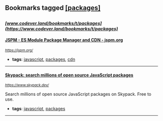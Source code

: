 ## Bookmarks tagged [[packages]](https://www.codever.land/search?q=[packages])

_<sup><sup>[www.codever.land/bookmarks/t/packages](https://www.codever.land/bookmarks/t/packages)</sup></sup>_
---
#### [JSPM - ES Module Package Manager and CDN - jspm.org](https://jspm.org/)
_<sup>https://jspm.org/</sup>_

* **tags**: [javascript](../tagged/javascript.md), [packages](../tagged/packages.md), [cdn](../tagged/cdn.md)
---
#### [Skypack: search millions of open source JavaScript packages](https://www.skypack.dev/)
_<sup>https://www.skypack.dev/</sup>_

Search millions of open source JavaScript packages on Skypack. Free to use.
* **tags**: [javascript](../tagged/javascript.md), [packages](../tagged/packages.md)
---
